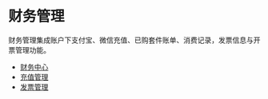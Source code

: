 # 财务管理

财务管理集成账户下支付宝、微信充值、已购套件账单、消费记录，发票信息与开票管理功能。

  * [财务中心](finance_center.md)
  * [充值管理](top_up.md)
  * [发票管理](invoices.md)
  